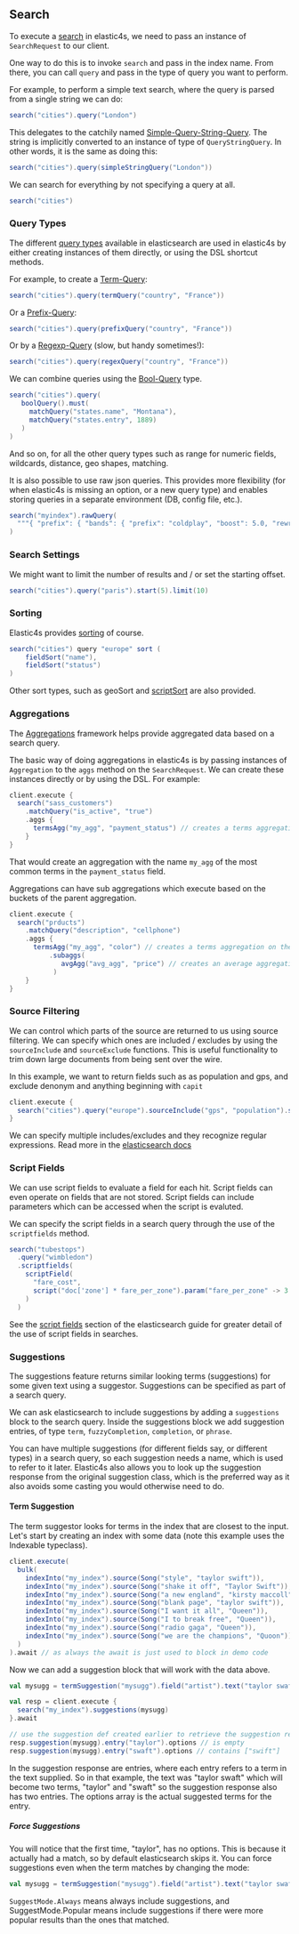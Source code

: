 ## Search



To execute a [search](http://www.elasticsearch.org/guide/reference/api/search/) in elastic4s, we need to pass an instance of `SearchRequest` to our client.

One way to do this is to invoke `search` and pass in the index name. From there, you can call
`query` and pass in the type of query you want to perform.

For example, to perform a simple text search, where the query is parsed from a single string we can do:

```scala
search("cities").query("London")
```


This delegates to the catchily named [Simple-Query-String-Query](https://www.elastic.co/guide/en/elasticsearch/reference/current/query-dsl-simple-query-string-query.html).
The string is implicitly converted to an instance of type of `QueryStringQuery`.
In other words, it is the same as doing this:

```scala
search("cities").query(simpleStringQuery("London"))
```

We can search for everything by not specifying a query at all.
```scala
search("cities")
```

### Query Types

The different [query types](https://www.elastic.co/guide/en/elasticsearch/reference/current/query-dsl.html) available in elasticsearch are used in elastic4s by either creating instances of them directly, or using the DSL shortcut methods.



For example, to create a [Term-Query](https://www.elastic.co/guide/en/elasticsearch/reference/current/query-dsl-term-query.html):

```scala
search("cities").query(termQuery("country", "France"))
```

Or a [Prefix-Query](https://www.elastic.co/guide/en/elasticsearch/reference/current/query-dsl-prefix-query.html):

```scala
search("cities").query(prefixQuery("country", "France"))
```

Or by a [Regexp-Query](https://www.elastic.co/guide/en/elasticsearch/reference/current/query-dsl-regexp-query.html) (slow, but handy sometimes!):

```scala
search("cities").query(regexQuery("country", "France"))
```



We can combine queries using the [Bool-Query](https://www.elastic.co/guide/en/elasticsearch/reference/current/query-dsl-bool-query.html) type.

```scala
search("cities").query(
   boolQuery().must(
     matchQuery("states.name", "Montana"),
     matchQuery("states.entry", 1889)
   )
)
```

And so on, for all the other query types such as range for numeric fields, wildcards, distance, geo shapes, matching.

It is also possible to use raw json queries.
This provides more flexibility (for when elastic4s is missing an option, or a new query type) and enables storing queries in a separate environment (DB, config file, etc.).

```scala
search("myindex").rawQuery(
  """{ "prefix": { "bands": { "prefix": "coldplay", "boost": 5.0, "rewrite": "yes" } } }"""
)
```


### Search Settings

We might want to limit the number of results and / or set the starting offset.

```scala
search("cities").query("paris").start(5).limit(10)
```


### Sorting


Elastic4s provides [sorting](https://www.elastic.co/guide/en/elasticsearch/reference/current/search-request-body.html#request-body-search-sort) of course.

```scala
search("cities") query "europe" sort (
    fieldSort("name"),
    fieldSort("status")
)
```

Other sort types, such as geoSort and [scriptSort](https://www.elastic.co/guide/en/elasticsearch/painless/7.6/painless-sort-context.html) are also provided.




### Aggregations

The [Aggregations](http://www.elastic.co/guide/en/elasticsearch/reference/current/search-aggregations.html) framework helps provide aggregated data based on a search query.

The basic way of doing aggregations in elastic4s is by passing instances of `Aggregation` to the `aggs` method on the `SearchRequest`.
We can create these instances directly or by using the DSL. For example:

```scala
client.execute {
  search("sass_customers")
    .matchQuery("is_active", "true")
    .aggs {
      termsAgg("my_agg", "payment_status") // creates a terms aggregation on the payment_status field
    }
}
```

That would create an aggregation with the name `my_agg` of the most common terms in the `payment_status` field.


Aggregations can have sub aggregations which execute based on the buckets of the parent aggregation.

```scala
client.execute {
  search("prducts")
    .matchQuery("description", "cellphone")
    .aggs {
      termsAgg("my_agg", "color") // creates a terms aggregation on the color field
          .subaggs(
             avgAgg("avg_agg", "price") // creates an average aggregation on the price field
           )
    }
}
```


### Source Filtering

We can control which parts of the source are returned to us using source filtering.
We can specify which ones are included / excludes by using the `sourceInclude` and `sourceExclude` functions.
This is useful functionality to trim down large documents from being sent over the wire.

In this example, we want to return fields such as as population and gps, and exclude denonym and anything beginning with `capit`

```scala
client.execute {
  search("cities").query("europe").sourceInclude("gps", "population").sourceExclude("denonymn", "capit*")
}
```

We can specify multiple includes/excludes and they recognize regular expressions. Read more in the [elasticsearch
docs](http://www.elasticsearch.org/guide/en/elasticsearch/reference/current/search-request-source-filtering.html)




### Script Fields

We can use script fields to evaluate a field for each hit.
Script fields can even operate on fields that are not stored.
Script fields can include parameters which can be accessed when the script is evaluted.

We can specify the script fields in a search query through the use of the `scriptfields` method.

```scala
search("tubestops")
  .query("wimbledon")
  .scriptfields(
    scriptField(
      "fare_cost",
      script("doc['zone'] * fare_per_zone").param("fare_per_zone" -> 3.00)
    )
  )
```


See the [script fields](http://www.elasticsearch.org/guide/en/elasticsearch/reference/current/search-request-script-fields.html) section of the elasticsearch guide for greater detail of the use of script fields in searches.






### Suggestions

The suggestions feature returns similar looking terms (suggestions) for some given text using a suggestor. Suggestions
can be specified as part of a search query.

We can ask elasticsearch to include suggestions by adding a `suggestions` block to the search query. Inside the suggestions block
we add suggestion entries, of type `term`, `fuzzyCompletion`, `completion`, or `phrase`.

You can have multiple suggestions (for different fields say, or different types) in a search query, so each suggestion
 needs a name, which is used to refer to it later. Elastic4s also allows you to look up the suggestion response from the original
 suggestion class, which is the preferred way as it also avoids some casting you would otherwise need to do.

#### Term Suggestion

The term suggestor looks for terms in the index that are closest to the input.
Let's start by creating an index with some data (note this example uses the Indexable typeclass).

```scala
client.execute(
  bulk(
    indexInto("my_index").source(Song("style", "taylor swift")),
    indexInto("my_index").source(Song("shake it off", "Taylor Swift")),
    indexInto("my_index").source(Song("a new england", "kirsty maccoll")),
    indexInto("my_index").source(Song("blank page", "taylor swift")),
    indexInto("my_index").source(Song("I want it all", "Queen")),
    indexInto("my_index").source(Song("I to break free", "Queen")),
    indexInto("my_index").source(Song("radio gaga", "Queen")),
    indexInto("my_index").source(Song("we are the champions", "Quoon"))
  )
).await // as always the await is just used to block in demo code
```

Now we can add a suggestion block that will work with the data above.

```scala
val mysugg = termSuggestion("mysugg").field("artist").text("taylor swaft")

val resp = client.execute {
  search("my_index").suggestions(mysugg)
}.await

// use the suggestion def created earlier to retrieve the suggestion response
resp.suggestion(mysugg).entry("taylor").options // is empty
resp.suggestion(mysugg).entry("swaft").options // contains ["swift"]
```

In the suggestion response are entries, where each entry refers to a term in the text supplied. So in that example,
the text was "taylor swaft" which will become two terms, "taylor" and "swaft" so the suggestion response also has
two entries. The options array is the actual suggested terms for the entry.

##### Force Suggestions

You will notice that the first time, "taylor", has no options. This is because it actually had a match, so by default
elasticsearch skips it. You can force suggestions even when the term matches by changing the mode:

```scala
val mysugg = termSuggestion("mysugg").field("artist").text("taylor swaft").mode(SuggestMode.Always)
```

`SuggestMode.Always` means always include suggestions, and SuggestMode.Popular means include suggestions if there were
more popular results than the ones that matched.

